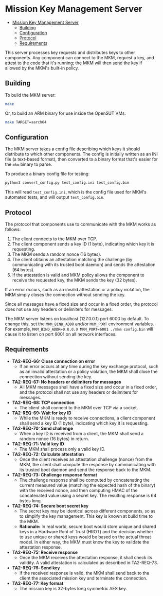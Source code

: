 # Mission Key Management Server

- [Mission Key Management Server](#mission-key-management-server)
  - [Building](#building)
  - [Configuration](#configuration)
  - [Protocol](#protocol)
  - [Requirements](#requirements)

This server processes key requests and distributes keys to other components.
Any component can connect to the MKM, request a key, and attest to the code
that it's running; the MKM will then send the key if allowed by the MKM's
built-in policy.

## Building

To build the MKM server:

```sh
make
```

Or, to build an ARM binary for use inside the OpenSUT VMs:

```sh
make TARGET=aarch64
```

## Configuration

The MKM server takes a config file describing which keys it should distribute
to which other components.  The config is initially written as an INI file (a
text-based format), then converted to a binary format that's easier for the
`mkm` binary to parse.

To produce a binary config file for testing:

```sh
python3 convert_config.py test_config.ini test_config.bin
```

This will read `test_config.ini`, which is the config file used for MKM's
automated tests, and will output `test_config.bin`.


## Protocol

The protocol that components use to communicate with the MKM works as follows:

1. The client connects to the MKM over TCP.
2. The client component sends a key ID (1 byte), indicating which key it is
   requesting.
3. The MKM sends a random nonce (16 bytes).
4. The client obtains an attestation matching the challenge (by communicating
   with its trusted boot daemon) and sends the attestation (64 bytes).
5. If the attestation is valid and MKM policy allows the component to receive
   the requested key, the MKM sends the key (32 bytes).

If an error occurs, such as an invalid attestation or a policy violation, the
MKM simply closes the connection without sending the key.

Since all messages have a fixed size and occur in a fixed order, the protocol
does not use any headers or delimiters for messages.

The MKM server listens on localhost (127.0.0.1) port 6000 by default.  To
change this, set the `MKM_BIND_ADDR` and/or `MKM_PORT` environment variables.
For example, `MKM_BIND_ADDR=0.0.0.0 MKM_PORT=6001 ./mkm config.bin` will cause
it to listen on port 6001 on all network interfaces.

## Requirements

* **TA2-REQ-66: Close connection on error**
  * If an error occurs at any time during the key exchange protocol, such as an invalid attestation or a policy violation, the MKM shall close the connection without sending the key.
* **TA2-REQ-67: No headers or delimiters for messages**
  * All MKM messages shall have a fixed size and occur in a fixed order, and the protocol shall not use any headers or delimiters for messages.
* **TA2-REQ-68: TCP connection**
  * The client shall connect to the MKM over TCP via a socket.
* **TA2-REQ-69: Wait for key ID**
  * While the MKM is ready to receive connections, a client component shall send a key ID (1 byte), indicating which key it is requesting.
* **TA2-REQ-70: Send challenge**
  * When a key ID is received from a client, the MKM shall send a random nonce (16 bytes) in return.
* **TA2-REQ-71: Valid key ID**
  * The MKM shall process only a valid key ID.
* **TA2-REQ-72: Calculate attestation**
  * Once the client receives an attestation challenge (nonce) from the MKM, the client shall compute the response by communicating with its trusted boot daemon and send the response back to the MKM.
* **TA2-REQ-73: Challenge response format**
  * The challenge response shall be computed by concatenating the current measured value (matching the expected hash of the binary) with the received nonce, and then computing HMAC of the concatenated value using a secret key. The resulting response is 64 bytes long.
* **TA2-REQ-74: Secure boot secret key**
  * The secret key may be identical across different components, so as to simplify the key management. This key is known at build time to the MKM.
  * **Rationale:** In real world, secure boot would store unique and shared keys in a Hardware Root of Trust (HROT) and the decision whether to use unique or shared keys would be based on the actual threat model. In either way, the MKM must know the key to validate the attestation response.
* **TA2-REQ-75: Receive response**
  * Once the MKM receives the attestation response, it shall check its validity. A valid attestation is calculated as described in TA2-REQ-73.
* **TA2-REQ-76: Send key**
  * If the received response is valid, the MKM shall send back to the client the associated mission key and terminate the connection.
* **TA2-REQ-77: Key format**
  * The mission key is 32-bytes long symmetric AES key.
